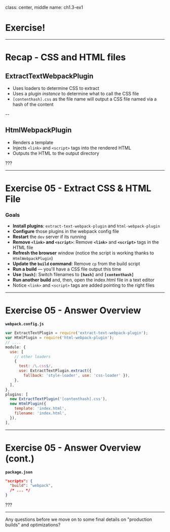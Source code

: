 class: center, middle
name: ch1.3-ex1

# Exercise!

---

# Recap - CSS and HTML files

## ExtractTextWebpackPlugin

- Uses loaders to determine CSS to extract
- Uses a plugin _instance_ to determine what to call the CSS file
- `[contenthash].css` as the file name will output a CSS file named via a hash of the content

--

## HtmlWebpackPlugin

- Renders a template
- Injects `<link>` and `<script>` tags into the rendered HTML
- Outputs the HTML to the output directory

???



---

# Exercise 05 - Extract CSS & HTML File

### Goals

- **Install plugins**: `extract-text-webpack-plugin` and `html-webpack-plugin`
- **Configure** those plugins in the webpack config file
- **Restart** the `dev` server if its running
- **Remove `<link>` and `<script>`**: Remove **`<link>`** and **`<script>`** tags in the HTML file
- **Refresh the browser** window (notice the script is working thanks to `HtmlWebpackPlugin`)
- **Update the `build` command**: Remove `cp` from the build script
- **Run a build** — you'll have a CSS file output this time
- **Use `[hash]`**: Switch filenames to **`[hash]`** and **`[contenthash]`**
- **Run another build** and, then, open the index.html file in a text editor
- Notice `<link>` and `<script>` tags are added pointing to the right files

---

# Exercise 05 - Answer Overview

**`webpack.config.js`**

```js
var ExtractTextPlugin = require('extract-text-webpack-plugin');
var HtmlPlugin = require('html-webpack-plugin');
// ....
module: {
  use: [
    // other loaders
    {
      test: /\.css$/,
      use: ExtractTextPlugin.extract({
        fallback: 'style-loader', use: 'css-loader' }),
    },
  ],
},
plugins: [
  new ExtractTextPlugin('[contenthash].css'),
  new HtmlPlugin({
    template: 'index.html',
    filename: 'index.html',
  }),
],
```

---
# Exercise 05 - Answer Overview (cont.)

**`package.json`**

```json
"scripts": {
  "build": "webpack",
  /* ... */
}
```

???

------

Any questions before we move on to some final details on "production builds" and optimizations?
